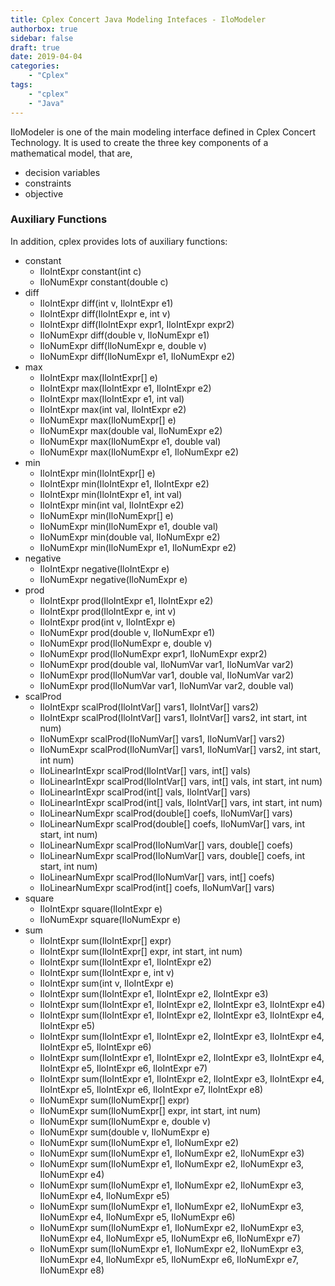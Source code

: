 ```yaml
---
title: Cplex Concert Java Modeling Intefaces - IloModeler
authorbox: true
sidebar: false
draft: true
date: 2019-04-04
categories:
    - "Cplex"
tags:
    - "cplex"
    - "Java"
---
```


IloModeler is one of the main modeling interface defined in Cplex Concert Technology.
It is used to create the three key components of a mathematical model, that are, 

+ decision variables
+ constraints
+ objective

### Auxiliary Functions

In addition, cplex provides lots of auxiliary functions:

+ constant
    + IloIntExpr	constant(int c)
    + IloNumExpr	constant(double c)
+ diff
    + IloIntExpr	diff(int v, IloIntExpr e1)
    + IloIntExpr	diff(IloIntExpr e, int v)
    + IloIntExpr	diff(IloIntExpr expr1, IloIntExpr expr2)
    + IloNumExpr	diff(double v, IloNumExpr e1)
    + IloNumExpr	diff(IloNumExpr e, double v)
    + IloNumExpr	diff(IloNumExpr e1, IloNumExpr e2)
+ max
    + IloIntExpr	max(IloIntExpr[] e)
    + IloIntExpr	max(IloIntExpr e1, IloIntExpr e2)
    + IloIntExpr	max(IloIntExpr e1, int val)
    + IloIntExpr	max(int val, IloIntExpr e2)
    + IloNumExpr	max(IloNumExpr[] e)
    + IloNumExpr	max(double val, IloNumExpr e2)
    + IloNumExpr	max(IloNumExpr e1, double val)
    + IloNumExpr	max(IloNumExpr e1, IloNumExpr e2)
+ min
    + IloIntExpr	min(IloIntExpr[] e)
    + IloIntExpr	min(IloIntExpr e1, IloIntExpr e2)
    + IloIntExpr	min(IloIntExpr e1, int val)
    + IloIntExpr	min(int val, IloIntExpr e2)
    + IloNumExpr	min(IloNumExpr[] e)
    + IloNumExpr	min(IloNumExpr e1, double val)
    + IloNumExpr	min(double val, IloNumExpr e2)
    + IloNumExpr	min(IloNumExpr e1, IloNumExpr e2)
+ negative
    + IloIntExpr	negative(IloIntExpr e)
    + IloNumExpr	negative(IloNumExpr e)
+ prod
    + IloIntExpr	prod(IloIntExpr e1, IloIntExpr e2)
    + IloIntExpr	prod(IloIntExpr e, int v)
    + IloIntExpr	prod(int v, IloIntExpr e)
    + IloNumExpr	prod(double v, IloNumExpr e1)
    + IloNumExpr	prod(IloNumExpr e, double v)
    + IloNumExpr	prod(IloNumExpr expr1, IloNumExpr expr2)
    + IloNumExpr	prod(double val, IloNumVar var1, IloNumVar var2)
    + IloNumExpr	prod(IloNumVar var1, double val, IloNumVar var2)
    + IloNumExpr	prod(IloNumVar var1, IloNumVar var2, double val)
+ scalProd
    + IloIntExpr	scalProd(IloIntVar[] vars1, IloIntVar[] vars2)
    + IloIntExpr	scalProd(IloIntVar[] vars1, IloIntVar[] vars2, int start, int num)
    + IloNumExpr	scalProd(IloNumVar[] vars1, IloNumVar[] vars2)
    + IloNumExpr	scalProd(IloNumVar[] vars1, IloNumVar[] vars2, int start, int num)
    + IloLinearIntExpr	scalProd(IloIntVar[] vars, int[] vals)
    + IloLinearIntExpr	scalProd(IloIntVar[] vars, int[] vals, int start, int num)
    + IloLinearIntExpr	scalProd(int[] vals, IloIntVar[] vars)
    + IloLinearIntExpr	scalProd(int[] vals, IloIntVar[] vars, int start, int num)
    + IloLinearNumExpr	scalProd(double[] coefs, IloNumVar[] vars)
    + IloLinearNumExpr	scalProd(double[] coefs, IloNumVar[] vars, int start, int num)
    + IloLinearNumExpr	scalProd(IloNumVar[] vars, double[] coefs)
    + IloLinearNumExpr	scalProd(IloNumVar[] vars, double[] coefs, int start, int num)
    + IloLinearNumExpr	scalProd(IloNumVar[] vars, int[] coefs)
    + IloLinearNumExpr	scalProd(int[] coefs, IloNumVar[] vars)
+ square
    + IloIntExpr	square(IloIntExpr e)
    + IloNumExpr	square(IloNumExpr e)
+ sum
    + IloIntExpr	sum(IloIntExpr[] expr)
    + IloIntExpr	sum(IloIntExpr[] expr, int start, int num)
    + IloIntExpr	sum(IloIntExpr e1, IloIntExpr e2)
    + IloIntExpr	sum(IloIntExpr e, int v)
    + IloIntExpr	sum(int v, IloIntExpr e)
    + IloIntExpr	sum(IloIntExpr e1, IloIntExpr e2, IloIntExpr e3)
    + IloIntExpr	sum(IloIntExpr e1, IloIntExpr e2, IloIntExpr e3, IloIntExpr e4)
    + IloIntExpr	sum(IloIntExpr e1, IloIntExpr e2, IloIntExpr e3, IloIntExpr e4, IloIntExpr e5)
    + IloIntExpr	sum(IloIntExpr e1, IloIntExpr e2, IloIntExpr e3, IloIntExpr e4, IloIntExpr e5, IloIntExpr e6)
    + IloIntExpr	sum(IloIntExpr e1, IloIntExpr e2, IloIntExpr e3, IloIntExpr e4, IloIntExpr e5, IloIntExpr e6, IloIntExpr e7)
    + IloIntExpr	sum(IloIntExpr e1, IloIntExpr e2, IloIntExpr e3, IloIntExpr e4, IloIntExpr e5, IloIntExpr e6, IloIntExpr e7, IloIntExpr e8)
    + IloNumExpr	sum(IloNumExpr[] expr)
    + IloNumExpr	sum(IloNumExpr[] expr, int start, int num)
    + IloNumExpr	sum(IloNumExpr e, double v)
    + IloNumExpr	sum(double v, IloNumExpr e)
    + IloNumExpr	sum(IloNumExpr e1, IloNumExpr e2)
    + IloNumExpr	sum(IloNumExpr e1, IloNumExpr e2, IloNumExpr e3)
    + IloNumExpr	sum(IloNumExpr e1, IloNumExpr e2, IloNumExpr e3, IloNumExpr e4)
    + IloNumExpr	sum(IloNumExpr e1, IloNumExpr e2, IloNumExpr e3, IloNumExpr e4, IloNumExpr e5)
    + IloNumExpr	sum(IloNumExpr e1, IloNumExpr e2, IloNumExpr e3, IloNumExpr e4, IloNumExpr e5, IloNumExpr e6)
    + IloNumExpr	sum(IloNumExpr e1, IloNumExpr e2, IloNumExpr e3, IloNumExpr e4, IloNumExpr e5, IloNumExpr e6, IloNumExpr e7)
    + IloNumExpr	sum(IloNumExpr e1, IloNumExpr e2, IloNumExpr e3, IloNumExpr e4, IloNumExpr e5, IloNumExpr e6, IloNumExpr e7, IloNumExpr e8)